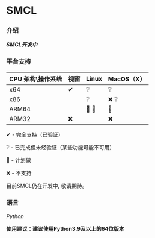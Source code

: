 # SMCL

### 介绍
 _**SMCL开发中**_ 

### 平台支持

|CPU 架构\操作系统|视窗|Linux|MacOS（X）|
|-|-|-|-|
|x64|✔|❔|❔|
|x86||❔|❌ ❔|
|ARM64||📌 📌|📌|
|ARM32|❌||❌| ❌

✔ - 完全支持（已验证）

❔ - 已完成但未经验证（某些功能可能不可用）

📌 - 计划做

❌ - 不支持

目前SMCL仍在开发中, 敬请期待。
### 语言
  _Python_ 

**使用建议：建议使用Python3.9及以上的64位版本**
